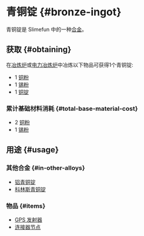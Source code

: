 # 青铜锭 {#bronze-ingot}

青铜锭是 Slimefun 中的一种[合金](/Ingots#alloys)。

## 获取 {#obtaining}

在[冶炼炉](/Smeltery)或[电力冶炼炉](/Electric-Smeltery)中冶炼以下物品可获得1个青铜锭:

* 1 [铜粉](/Copper-Dust)
* 1 [锡粉](/Tin-Dust)
* 1 [铜锭](/Copper-Ingot)

### 累计基础材料消耗 {#total-base-material-cost}

* 2 [铜粉](/Copper-Dust)
* 1 [锡粉](/Tin-Dust)

## 用途 {#usage}

### 其他合金 {#in-other-alloys}

* [铝青铜锭](/Aluminum-Bronze-Ingot)
* [科林斯青铜锭](/Corinthian-Bronze-Ingot)

### 物品 {#items}

* [GPS 发射器](/GPS-Transmitter)
* [连接器节点](/Connector-Node)
